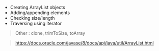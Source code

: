 * Creating ArrayList objects
* Adding/appending elements
* Checking size/length
* Traversing using iterator

> Other : clone, trimToSize, toArray

> https://docs.oracle.com/javase/8/docs/api/java/util/ArrayList.html